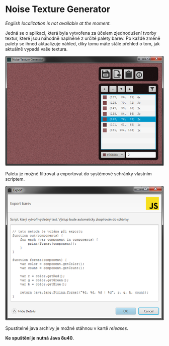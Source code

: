 # Noise Texture Generator

*English localization is not available at the moment.*

Jedná se o aplikaci, která byla vytvořena za účelem zjednodušení tvorby textur, které jsou náhodně naplněné z určité palety barev. Po každé změně palety se ihned aktualizuje náhled, díky tomu máte stále přehled o tom, jak aktuálně vypadá vaše textura.

<p align="center">
  <img src="https://github.com/Hartrik/Noise-Texture-Generator/blob/master/preview%2001.png"/>
</p>

Paletu je možné filtrovat a exportovat do systémové schránky vlastním scriptem.

<p align="center">
  <img src="https://github.com/Hartrik/Noise-Texture-Generator/blob/master/preview%2002.png"/>
</p>

Spustitelné java archivy je možné stáhnou v kartě *releases*.

**Ke spuštění je nutná Java 8u40.**
